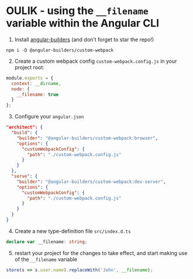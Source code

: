 # OULIK - using the `__filename` variable within the Angular CLI #

1) Install [angular-builders](https://github.com/just-jeb/angular-builders) (and don't forget to star the repo!)
```console
npm i -D @angular-builders/custom-webpack
```

2) Create a custom webpack config `custom-webpack.config.js` in your project root:
```Javascript
module.exports = {
  context: __dirname,
  node: {
    __filename: true
  }
};
```
3) Configure your `angular.json`

```JSON
"architect": {
  "build": {
    "builder": "@angular-builders/custom-webpack:browser",
    "options": {
      "customWebpackConfig": {
        "path": "./custom-webpack.config.js"
      }
    }
  },
  "serve": {
    "builder": "@angular-builders/custom-webpack:dev-server",
    "options": {
      "customWebpackConfig": {
        "path": "./custom-webpack.config.js"
      }
    }
  }
}
```

4) Create a new type-definition file `src/index.d.ts`
```Typescript
declare var __filename: string;
```

5) restart your project for the changes to take effect, and start making use of the `__filename` variable
```Typescript
store(s => s.user.name).replaceWith('John', __filename);
```
